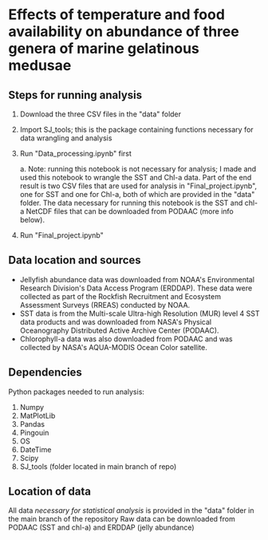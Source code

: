 # Effects of temperature and food availability on abundance of three genera of marine gelatinous medusae

## Steps for running analysis
1. Download the three CSV files in the "data" folder
2. Import SJ_tools; this is the package containing functions necessary for data wrangling and analysis
3. Run "Data_processing.ipynb" first 

   a. Note: running this notebook is not necessary for analysis; I made and used this notebook to wrangle the SST and Chl-a data. Part of the end result is two CSV files that are used for analysis in "Final_project.ipynb", one for SST and one for Chl-a, both of which are provided in the "data" folder. The data necessary for running this notebook is the SST and chl-a NetCDF files that can be downloaded from PODAAC (more info below).
5. Run "Final_project.ipynb"

## Data location and sources
- Jellyfish abundance data was downloaded from NOAA's Environmental Research Division's Data Access Program (ERDDAP). These data were collected as part of the Rockfish Recruitment and Ecosystem Assessment Surveys (RREAS) conducted by NOAA.
- SST data is from the Multi-scale Ultra-high Resolution (MUR) level 4 SST data products and was downloaded from NASA's Physical Oceanography Distributed Active Archive Center (PODAAC).
- Chlorophyll-a data was also downloaded from PODAAC and was collected by NASA's AQUA-MODIS Ocean Color satellite.

## Dependencies
Python packages needed to run analysis:
1. Numpy
2. MatPlotLib
3. Pandas
4. Pingouin
5. OS
6. DateTime
7. Scipy
8. SJ_tools (folder located in main branch of repo)

## Location of data
All data *necessary for statistical analysis* is provided in the "data" folder in the main branch of the repository
Raw data can be downloaded from PODAAC (SST and chl-a) and ERDDAP (jelly abundance)
